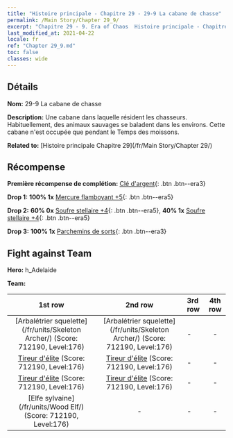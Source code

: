 ```yaml
---
title: "Histoire principale - Chapitre 29 - 29-9 La cabane de chasse"
permalink: /Main Story/Chapter 29_9/
excerpt: "Chapitre 29 - 9. Era of Chaos  Histoire principale - Chapitre 29_9. 29-9 La cabane de chasse"
last_modified_at: 2021-04-22
locale: fr
ref: "Chapter 29_9.md"
toc: false
classes: wide
---
```


## Détails

 **Nom:** 29-9 La cabane de chasse

 **Description:** Une cabane dans laquelle résident les chasseurs. Habituellement, des animaux sauvages se baladent dans les environs. Cette cabane n'est occupée que pendant le Temps des moissons.

 **Related to:** [Histoire principale Chapitre 29](/fr/Main Story/Chapter 29/)

## Récompense

 **Première récompense de complétion:** [Clé d'argent](/ItemsFR/con_693/){: .btn .btn--era3}

 **Drop 1:** **100% 1x** [Mercure flamboyant +5](/ItemsFR/mat_98/){: .btn .btn--era5}

 **Drop 2:** **60% 0x** [Soufre stellaire +4](/ItemsFR/mat_92/){: .btn .btn--era5}, **40% 1x** [Soufre stellaire +4](/ItemsFR/mat_92/){: .btn .btn--era5}

 **Drop 3:** **100% 1x** [Parchemins de sorts](/ItemsFR/con_694/){: .btn .btn--era3}


## Fight against Team
 **Hero:** h_Adelaide

 **Team:**


  | 1st row | 2nd row | 3rd row | 4th row |
  |:----:|:----:|:----|:----:|
  | [Arbalétrier squelette](/fr/units/Skeleton Archer/) (Score: 712190, Level:176)  | [Arbalétrier squelette](/fr/units/Skeleton Archer/) (Score: 712190, Level:176)  | - | - |
  | [Tireur d'élite](/fr/units/Sharpshooter/) (Score: 712190, Level:176)  | [Tireur d'élite](/fr/units/Sharpshooter/) (Score: 712190, Level:176)  | - | - |
  | [Tireur d'élite](/fr/units/Sharpshooter/) (Score: 712190, Level:176)  | [Tireur d'élite](/fr/units/Sharpshooter/) (Score: 712190, Level:176)  | - | - |
  | [Elfe sylvaine](/fr/units/Wood Elf/) (Score: 712190, Level:176)  | - | - | - |


